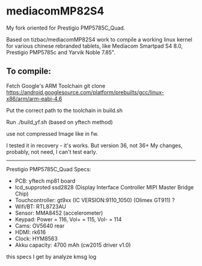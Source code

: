 mediacomMP82S4
==============

My fork oriented for Prestigio PMP5785C_Quad.

Based on tizbac/mediacomMP82S4 work to compile a working linux kernel for various chinese rebranded tablets, like Mediacom Smartpad S4 8.0, Prestigio PMP5785c and Yarvik Noble 7.85".

To compile:
-----------

Fetch Google's ARM Toolchain
git clone https://android.googlesource.com/platform/prebuilts/gcc/linux-x86/arm/arm-eabi-4.6

Put the correct path to the toolchain in build.sh

Run ./build_yf.sh (based on yftech method)

use not compressed Image like in fw.

I tested it in recovery - it's works. But version 36, not 36+
My changes, probably, not need, I can't test early.

---------------------

Prestigio PMP5785C_Quad
Specs:
- PCB: yftech mp81 board 
- lcd_supproted ssd2828 (Display Interface Controller MIPI Master Bridge Chip)
- Touchcontroller: gt9xx (IC VERSION:9110_1050) (Olimex GT911) ?
- Wifi/BT: RTL8723AU
- Sensor: MMA8452 (accelerometer)
- Keypad: Power = 116, Vol+ = 115, Vol- = 114
- Cams: OV5640 rear
- HDMI: rk616
- Clock: HYM8563
- Akku capacity: 4700 mAh (cw2015 driver v1.0)

this specs I get by analyze kmsg log



